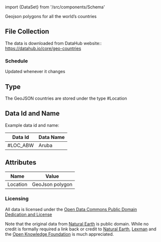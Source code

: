 import {DataSet} from '/src/components/Schema'

<DataSet name="DataHubIO Geo Countries" creator="DataHubIO" license="http://opendatacommons.org/licenses/pddl/1.0" description="Geojson polygons for all the world’s countries from DataHubIO" />

Geojson polygons for all the world’s countries

## File Collection

The data is downloaded from DataHub website:: https://datahub.io/core/geo-countries  

### Schedule

Updated whenever it changes


## Type

The GeoJSON countries are stored under the type #Location

## Data Id and Name

Example data id and name:

|Data Id|Data Name|
|-|-|
|#LOC_ABW|Aruba|

## Attributes

|Name|Value|
|-|-|
|Location|GeoJson polygon|

### Licensing

All data is licensed under the [Open Data Commons Public Domain Dedication and License](http://opendatacommons.org/licenses/pddl/1.0/)

Note that the original data from [Natural Earth](http://www.naturalearthdata.com/) is public domain. 
While no credit is formally required a link back or credit to [Natural Earth](http://www.naturalearthdata.com/), 
[Lexman](https://github.com/lexman) and the [Open Knowledge Foundation](https://okfn.org/) is much appreciated.


